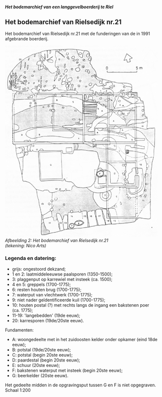 ##### Het bodemarchief van een langgevelboerderij te Riel

## Het bodemarchief van Rielsedijk nr.21

Het bodemarchief van Rielsedijk nr.21 met de funderingen van de in 1991 afgebrande boerderij.

![Bodem archief Rielsedijk 21](./images/afb2xl.gif)  
*Afbeelding 2: Het bodemarchief van Rielsedijk nr.21  
(tekening: Nico Arts)*

### Legenda en datering:
- grijs: ongestoord dekzand;
- 1 en 2: laatmiddeleeuwse paalsporen (1350-1500);
- 3: plaggenput op karrewiel met insteek (ca. 1500);
- 4 en 5: greppels (1700-1775);
- 6: resten houten brug (1700-1775);
- 7: waterput van vlechtwerk (1700-1775);
- 9: niet nader geïdentificeerde kuil (1700-1775);
- 10: houten postal (?) met rechts langs de ingang een bakstenen poer (ca. 1775);
- 11-19: 'langebedden' (19de eeuw);
- 20: karresporen (19de/20ste eeuw).

Fundamenten:
- A: woongedeelte met in het zuidoosten kelder onder opkamer (eind 18de eeuw);
- B: potstal (19de/20ste eeuw);
- C: potstal (begin 20ste eeuw);
- D: paardestal (begin 20ste eeuw);
- E: schuur (20ste eeuw);
- F: bakstenen waterput met insteek (begin 20ste eeuw);
- G: beerkelder (20ste eeuw).

Het gedeelte midden in de opgravingsput tussen G en F is niet opgegraven.  
Schaal 1:200
